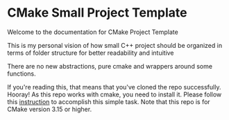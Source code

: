 # CMake Small Project Template

Welcome to the documentation for CMake Project Template

This is my personal vision of how small C++ project should be organized
in terms of folder structure for better readability and intuitive 

There are no new abstractions, pure cmake and wrappers around some functions.

If you're reading this, that means that you've cloned the repo successfully. Hooray! As this repo
works with cmake, you need to install it. Please follow this [instruction](https://cmake.org/install/) to 
accomplish this simple task. Note that this repo is for CMake version 3.15 or higher.

